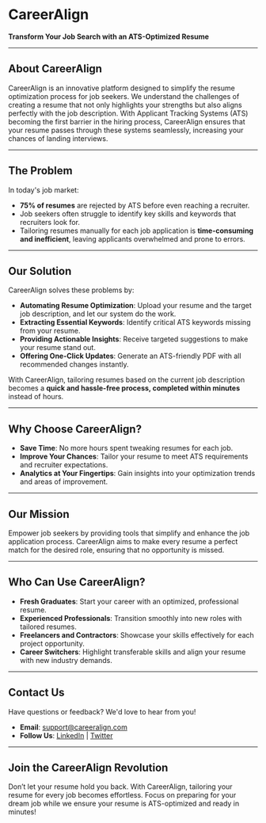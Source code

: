 # **CareerAlign**  
**Transform Your Job Search with an ATS-Optimized Resume**  

---

## **About CareerAlign**  

CareerAlign is an innovative platform designed to simplify the resume optimization process for job seekers. We understand the challenges of creating a resume that not only highlights your strengths but also aligns perfectly with the job description. With Applicant Tracking Systems (ATS) becoming the first barrier in the hiring process, CareerAlign ensures that your resume passes through these systems seamlessly, increasing your chances of landing interviews.  

---

## **The Problem**  

In today's job market:  
- **75% of resumes** are rejected by ATS before even reaching a recruiter.  
- Job seekers often struggle to identify key skills and keywords that recruiters look for.  
- Tailoring resumes manually for each job application is **time-consuming and inefficient**, leaving applicants overwhelmed and prone to errors.  

---

## **Our Solution**  

CareerAlign solves these problems by:  
- **Automating Resume Optimization**: Upload your resume and the target job description, and let our system do the work.  
- **Extracting Essential Keywords**: Identify critical ATS keywords missing from your resume.  
- **Providing Actionable Insights**: Receive targeted suggestions to make your resume stand out.  
- **Offering One-Click Updates**: Generate an ATS-friendly PDF with all recommended changes instantly.  

With CareerAlign, tailoring resumes based on the current job description becomes a **quick and hassle-free process, completed within minutes** instead of hours.  

---

## **Why Choose CareerAlign?**  

- **Save Time**: No more hours spent tweaking resumes for each job.  
- **Improve Your Chances**: Tailor your resume to meet ATS requirements and recruiter expectations.  
- **Analytics at Your Fingertips**: Gain insights into your optimization trends and areas of improvement.  

---

## **Our Mission**  

Empower job seekers by providing tools that simplify and enhance the job application process. CareerAlign aims to make every resume a perfect match for the desired role, ensuring that no opportunity is missed.  

---

## **Who Can Use CareerAlign?**  

- **Fresh Graduates**: Start your career with an optimized, professional resume.  
- **Experienced Professionals**: Transition smoothly into new roles with tailored resumes.  
- **Freelancers and Contractors**: Showcase your skills effectively for each project opportunity.  
- **Career Switchers**: Highlight transferable skills and align your resume with new industry demands.  

---

## **Contact Us**  

Have questions or feedback? We'd love to hear from you!  
- **Email**: support@careeralign.com  
- **Follow Us**: [LinkedIn](https://www.linkedin.com/company/careeralign) | [Twitter](https://twitter.com/careeralign)  

---

## **Join the CareerAlign Revolution**  

Don’t let your resume hold you back. With CareerAlign, tailoring your resume for every job becomes effortless. Focus on preparing for your dream job while we ensure your resume is ATS-optimized and ready in minutes!  
